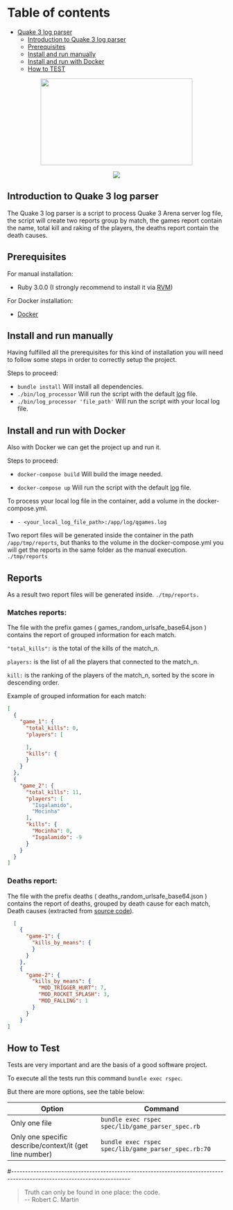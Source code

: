 # Table of contents

* [Quake 3 log parser](#Quake-3-log-parser)
    * [Introduction to Quake 3 log parser](#introduction-to-quake-3-log-parser)
    * [Prerequisites](#prerequisites)
    * [Install and run manually](#install-and-run-manually)
    * [Install and run with Docker](#install-and-run-with-docker)
    * [How to TEST](#how-to-test)


<p align="center">
  <p align="center">
    <img src="https://www.logolynx.com/images/logolynx/ac/ac9da73a0abe54ef2adb3d2b403545f5.jpeg" width="350" height="200"/>
  </p>
</p>


<p align="center">
  <p align="center">
    <img src="https://img.shields.io/badge/ruby-3.0.0-ruby.svg?longCache=true&style=flat&label=ruby&logo=ruby"/>
  </p>
</p>


## Introduction to Quake 3 log parser

The Quake 3 log parser is a script to process Quake 3 Arena server log file, the script will create two reports group by match, the games report contain the name, total kill and raking of the players, the deaths report contain the death causes.

## Prerequisites
For manual installation:
* Ruby 3.0.0 (I strongly recommend to install it via [RVM](https://rvm.io/rvm/install))

For Docker installation:
* [Docker](https://www.docker.com/products/docker-desktop)

## Install and run manually

Having fulfilled all the prerequisites for this kind of installation you will need to follow some steps in order to correctly setup the project.

Steps to proceed:
* ```bundle install``` Will install all dependencies.
* ```./bin/log_processor``` Will run the script with the default [log](https://gist.github.com/cloudwalk-tests/be1b636e58abff14088c8b5309f575d8) file.
* ```./bin/log_processor 'file_path'``` Will run the script with your local log file.


## Install and run with Docker

Also with Docker we can get the project up and run it.

Steps to proceed:
* ```docker-compose build``` Will build the image needed.

* ```docker-compose up``` Will run the script with the default [log](https://gist.github.com/cloudwalk-tests/be1b636e58abff14088c8b5309f575d8) file.

To process your local log file in the container, add a volume in the docker-compose.yml.
* ```- <your_local_log_file_path>:/app/log/qgames.log```

Two report files will be generated inside the container in the path ```/app/tmp/reports```, but thanks to the volume in the docker-compose.yml you will get the reports in the same folder as the manual execution. ```./tmp/reports``` 

## Reports

As a result two report files will be generated inside. ```./tmp/reports.```

### Matches reports:

The file with the prefix games ( games_random_urlsafe_base64.json ) contains the report of grouped information for each match.


```"total_kills":``` is the total of the kills of the match_n.

```players:``` is the list of all the players that connected to the match_n.

```kill:``` is the ranking of the players of the match_n, sorted by the score in descending order.

Example of grouped information for each match:

```json
[
  {
    "game_1": {
      "total_kills": 0,
      "players": [

      ],
      "kills": {
      }
    }
  },
  {
    "game_2": {
      "total_kills": 11,
      "players": [
        "Isgalamido",
        "Mocinha"
      ],
      "kills": {
        "Mocinha": 0,
        "Isgalamido": -9
      }
    }
  }
]
```

### Deaths report:

The file with the prefix deaths ( deaths_random_urlsafe_base64.json ) contains the report of deaths, grouped by death cause for each match, Death causes (extracted from [source code](https://github.com/id-Software/Quake-III-Arena/blob/master/code/game/bg_public.h)).

```json
  [
    {
      "game-1": {
        "kills_by_means": {
        }
      }
    },
    {
      "game-2": {
        "kills_by_means": {
          "MOD_TRIGGER_HURT": 7,
          "MOD_ROCKET_SPLASH": 3,
          "MOD_FALLING": 1
        }
      }
    }
]
```
## How to Test

Tests are very important and are the basis of a good software project.

To execute all the tests run this command  ```bundle exec rspec```.

But there are more options, see the table below:

| Option                                                    | Command                                                           |
|-----------------------------------------------------------|-------------------------------------------------------------------|
| Only one file                                             | ```bundle exec rspec spec/lib/game_parser_spec.rb```     |
| Only one specific describe/context/it (get line number)   | ```bundle exec rspec spec/lib/game_parser_spec.rb:70``` |

#------------------------------------------------------------------------------------------------------------------------

> Truth can only be found in one place: the code. <br/>
> -- Robert C. Martin
